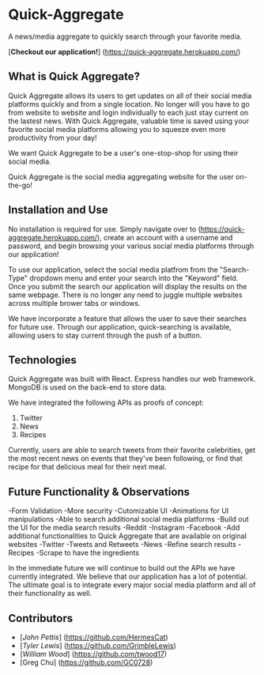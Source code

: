 # Quick-Aggregate
A news/media aggregate to quickly search through your favorite media.

[**Checkout our application!**] (https://quick-aggregate.herokuapp.com/)

## What is Quick Aggregate?
Quick Aggregate allows its users to get updates on all of their social media platforms quickly and from a single location. No longer will you have to go from website to website and login individually to each just stay current on the lastest news. With Quick Aggregate, valuable time is saved using your favorite social media platforms allowing you to squeeze even more productivity from your day! 

We want Quick Aggregate to be a user's one-stop-shop for using their social media.

Quick Aggregate is the social media aggregating website for the user on-the-go! 

## Installation and Use
No installation is required for use. Simply navigate over to (https://quick-aggregate.herokuapp.com/), create an account with a username and password, and begin browsing your various social media platforms through our application! 

To use our application, select the social media platfrom from the "Search-Type" dropdown menu and enter your search into the "Keyword" field. Once you submit the search our application will display the results on the same webpage. There is no longer any need to juggle multiple websites across multiple brower tabs or windows. 

We have incorporate a feature that allows the user to save their searches for future use. Through our application, quick-searching is available, allowing users to stay current through the push of a button.

## Technologies
Quick Aggregate was built with React. Express handles our web framework. MongoDB is used on the back-end to store data.

We have integrated the following APIs as proofs of concept:

1. Twitter
2. News
3. Recipes

Currently, users are able to search tweets from their favorite celebrities, get the most recent news on events that they've been following, or find that recipe for that delicious meal for their next meal. 

## Future Functionality & Observations
-Form Validation
-More security
-Cutomizable UI
-Animations for UI manipulations
-Able to search additional social media platforms
-Build out the UI for the media search results
    -Reddit
    -Instagram
    -Facebook
-Add additional functionalities to Quick Aggregate that are available on original websites
    -Twitter
        -Tweets and Retweets
    -News
        -Refine search results
    -Recipes
        -Scrape to have the ingredients

In the immediate future we will continue to build out the APIs we have currently integrated. We believe that our application has a lot of potential. The ultimate goal is to integrate every major social media platform and all of their functionality as well. 



## Contributors
* [*John Pettis*] (https://github.com/HermesCat)
* [*Tyler Lewis*] (https://github.com/GrimbleLewis)
* [*William Wood*] (https://github.com/twood17)
* [Greg Chu] (https://github.com/GC0728)